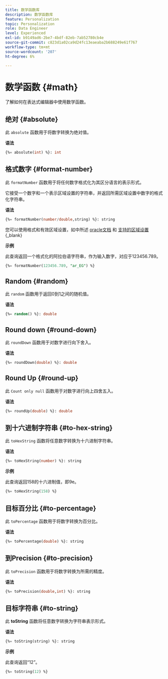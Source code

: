```yaml
---
title: 数学函数库
description: 数学函数库
feature: Personalization
topic: Personalization
role: Data Engineer
level: Experienced
exl-id: b9149ad6-2be7-4bdf-82eb-7ab52780cb4e
source-git-commit: c823d1a02ca9d24fc13eaeaba2b688249e61f767
workflow-type: tm+mt
source-wordcount: '207'
ht-degree: 6%

---
```


# 数学函数 {#math}

了解如何在表达式编辑器中使用数学函数。

## 绝对 {#absolute}

此 `absolute` 函数用于将数字转换为绝对值。

**语法**

```sql
{%= absolute(int) %}: int
```

## 格式数字 {#format-number}

此 `formatNumber` 函数用于将任何数字格式化为其区分语言的表示形式。

它接受一个数字和一个表示区域设置的字符串，并返回所需区域设置中数字的格式化字符串。

**语法**

```sql
{%= formatNumber(number/double,string) %}: string
```

您可以使用格式和有效区域设置，如中所述 [oracle文档](https://docs.oracle.com/javase/8/docs/api/java/util/Locale.html) 和 [支持的区域设置](https://www.oracle.com/java/technologies/javase/jdk11-suported-locales.html){_blank}

**示例**

此查询返回一个格式化的阿拉伯语字符串，作为输入数字，对应于123456.789。

```sql
{%= formatNumber(123456.789, "ar_EG") %}
```

## Random {#random}

此 `random` 函数用于返回0到1之间的随机值。

**语法**

```sql
{%= random() %}: double
```

## Round down {#round-down}

此 `roundDown` 函数用于对数字进行向下舍入。

**语法**

```sql
{%= roundDown(double) %}: double
```

## Round Up {#round-up}

此 `Count only null` 函数用于对数字进行向上四舍五入。

**语法**

```sql
{%= roundUp(double) %}: double
```

## 到十六进制字符串 {#to-hex-string}

此 `toHexString` 函数将任意数字转换为十六进制字符串。

**语法**

```sql
{%= toHexString(number) %}: string
```

**示例**

此查询返回158的十六进制值，即9e。

```sql
{%= toHexString(158) %}
```

## 目标百分比 {#to-percentage}

此 `toPercentage` 函数用于将数字转换为百分比。

**语法**

```sql
{%= toPercentage(double) %}: string
```

## 到Precision {#to-precision}

此 `toPrecision` 函数用于将数字转换为所需的精度。

**语法**

```sql
{%= toPrecision(double,int) %}: string
```

## 目标字符串 {#to-string}

此 **toString** 函数将任意数字转换为字符串表示形式。

**语法**

```sql
{%= toString(string) %}: string
```

**示例**

此查询返回“12”。

```sql
{%= toString(12) %} 
```
